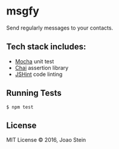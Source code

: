 # msgfy

Send regularly messages to your contacts.

## Tech stack includes:

* [Mocha](http://mochajs.org/) unit test
* [Chai](http://chaijs.com/) assertion library
* [JSHint](http://jshint.com/about/) code linting

## Running Tests

`$ npm test`

## License

MIT License © 2016, Joao Stein
